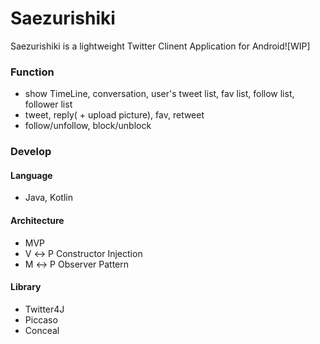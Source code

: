 # Saezurishiki

Saezurishiki is a lightweight Twitter Clinent Application for Android![WIP]

### Function
+ show TimeLine, conversation, user's tweet list, fav list, follow list, follower list
+ tweet, reply( + upload picture), fav, retweet
+ follow/unfollow, block/unblock

### Develop
#### Language
+ Java, Kotlin

#### Architecture
+ MVP
+ V ↔ P Constructor Injection
+ M ↔ P Observer Pattern

#### Library
+ Twitter4J
+ Piccaso
+ Conceal
